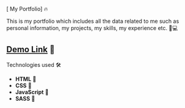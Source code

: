 [ My Portfolio] 🔥

 This is my portfolio which includes all the data related to me such as personal information, my projects, my skills, my experience etc. 🚀💻

## [Demo Link](https://dopefolio.netlify.app) 🔗



 Technologies used 🛠️

- **HTML** 🚀
- **CSS** 🚀
- **JavaScript** 🚀
- **SASS** 🚀




